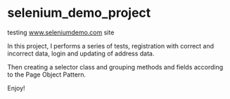 # selenium_demo_project
testing www.seleniumdemo.com site

In this project, I performs a series of tests, registration with correct and incorrect data, login and updating of address data.

Then creating a selector class and grouping methods and fields according to the Page Object Pattern.

Enjoy!